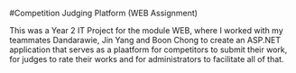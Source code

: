 #Competition Judging Platform (WEB Assignment)

This was a Year 2 IT Project for the module WEB, where I worked with my teammates Dandarawie, Jin Yang and Boon Chong to create an ASP.NET application that serves as a plaatform for competitors to submit their work, for judges to rate their works and for administrators to facilitate all of that.
